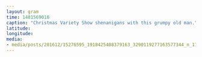 ```yaml
---
layout: gram
time: 1481569016
caption: "Christmas Variety Show shenanigans with this grumpy old man."
latitude: 
longitude: 
media:
- media/posts/201612/15276595_1918425408379163_3290119277163577344_n_17845169497188972.jpg
---
```

